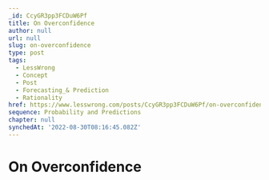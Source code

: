 ```yaml
---
_id: CcyGR3pp3FCDuW6Pf
title: On Overconfidence
author: null
url: null
slug: on-overconfidence
type: post
tags:
  - LessWrong
  - Concept
  - Post
  - Forecasting_& Prediction
  - Rationality
href: https://www.lesswrong.com/posts/CcyGR3pp3FCDuW6Pf/on-overconfidence
sequence: Probability and Predictions
chapter: null
synchedAt: '2022-08-30T08:16:45.082Z'
---
```

# On Overconfidence

